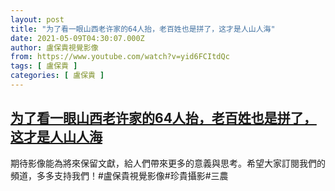 ```yaml
---
layout: post
title: "为了看一眼山西老许家的64人抬，老百姓也是拼了，这才是人山人海"
date: 2021-05-09T04:30:07.000Z
author: 盧保貴視覺影像
from: https://www.youtube.com/watch?v=yid6FCItdQc
tags: [ 盧保貴 ]
categories: [ 盧保貴 ]
---
```

<!--1620534607000-->
[为了看一眼山西老许家的64人抬，老百姓也是拼了，这才是人山人海](https://www.youtube.com/watch?v=yid6FCItdQc)
------

<div>
期待影像能為將來保留文獻，給人們帶來更多的意義與思考。希望大家訂閱我們的頻道，多多支持我們！#盧保貴視覺影像#珍貴攝影#三農
</div>
